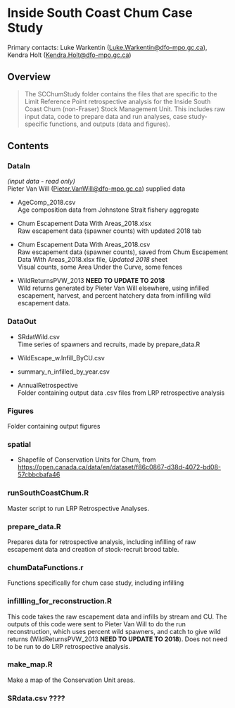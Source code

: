 # Inside South Coast Chum Case Study

Primary contacts: Luke Warkentin (Luke.Warkentin@dfo-mpo.gc.ca), Kendra Holt (Kendra.Holt@dfo-mpo.gc.ca)

## Overview

> The SCChumStudy folder contains the files that are specific to the Limit Reference Point retrospective analysis for the Inside South Coast Chum (non-Fraser) Stock Management Unit. This includes raw input data, code to prepare data and run analyses, case study-specific functions, and outputs (data and figures). 

## Contents

### DataIn
_(input data - read only)_  
Pieter Van Will (Pieter.VanWill@dfo-mpo.gc.ca) supplied data

* AgeComp_2018.csv  
Age composition data from Johnstone Strait fishery aggregate

* Chum Escapement Data With Areas_2018.xlsx  
Raw escapement data (spawner counts) with updated 2018 tab

* Chum Escapement Data With Areas_2018.csv  
Raw escapement data (spawner counts), saved from Chum Escapement Data With Areas_2018.xlsx file, _Updated 2018_ sheet  
Visual counts, some Area Under the Curve, some fences

* WildReturnsPVW_2013 **NEED TO UPDATE TO 2018**  
Wild returns generated by Pieter Van Will elsewhere, using infilled escapement, harvest, and percent hatchery data from infilling wild escapement data.

### DataOut

* SRdatWild.csv  
Time series of spawners and recruits, made by prepare_data.R

* WildEscape_w.Infill_ByCU.csv  

* summary_n_infilled_by_year.csv

* AnnualRetrospective  
Folder containing output data .csv files from LRP retrospective analysis

### Figures  
Folder containing output figures

### spatial
* Shapefile of Conservation Units for Chum, from https://open.canada.ca/data/en/dataset/f86c0867-d38d-4072-bd08-57cbbcbafa46

### runSouthCoastChum.R
Master script to run LRP Retrospective Analyses. 

### prepare_data.R
Prepares data for retrospective analysis, including infilling of raw escapement data and creation of stock-recruit brood table. 

### chumDataFunctions.r
Functions specifically for chum case study, including infilling

### infillling_for_reconstruction.R
This code takes the raw escapement data and infills by stream and CU. The outputs of this code were sent to Pieter Van Will to do the run reconstruction, which uses percent wild spawners, and catch to give wild returns (WildReturnsPVW_2013 **NEED TO UPDATE TO 2018**). Does not need to be run to do LRP retrospective analysis.

### make_map.R
Make a map of the Conservation Unit areas.

### SRdata.csv ???? 



